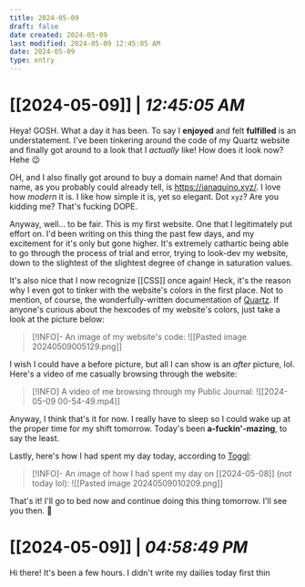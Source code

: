 ```yaml
---
title: 2024-05-09
draft: false
date created: 2024-05-09
last modified: 2024-05-09 12:45:05 AM
date: 2024-05-09
type: entry
---
```


# **[[2024-05-09]]** | *12:45:05 AM*

Heya! GOSH. What a day it has been. To say I **enjoyed** and felt **fulfilled** is an understatement. I've been tinkering around the code of my Quartz website and finally got around to a look that I *actually* like! How does it look now? Hehe 😉

OH, and I also finally got around to buy a domain name! And that domain name, as you probably could already tell, is https://ianaquino.xyz/. I love how *modern* it is. I like how simple it is, yet so elegant. Dot `xyz`? Are you kidding me? That's fucking DOPE.

Anyway, well... to be fair. This is my first website. One that I legitimately put effort on. I'd been writing on this thing the past few days, and my excitement for it's only but gone higher. It's extremely cathartic being able to go through the process of trial and error, trying to look-dev my website, down to the slightest of the slightest degree of change in saturation values.

It's also nice that I now recognize [[CSS]] once again! Heck, it's the reason why I even got to tinker with the website's colors in the first place. Not to mention, of course, the wonderfully-written documentation of [Quartz](https://quartz.jzhao.xyz/). If anyone's curious about the hexcodes of my website's colors, just take a look at the picture below:

>[!INFO]- An image of my website's code:
>![[Pasted image 20240509005129.png]]

I wish I could have a before picture, but all I can show is an *after* picture, lol. Here's a video of me casually browsing through the website:

>[!INFO] A video of me browsing through my Public Journal:
>![[2024-05-09 00-54-49.mp4]]

Anyway, I think that's it for now. I really have to sleep so I could wake up at the proper time for my shift tomorrow. Today's been **a-fuckin'-mazing**, to say the least.

Lastly, here's how I had spent my day today, according to [Toggl](https://track.toggl.com/profile#external-calendars):

>[!INFO]- An image of how I had spent my day on [[2024-05-08]] (not today lol):
> ![[Pasted image 20240509010209.png]]

That's it! I'll go to bed now and continue doing this thing tomorrow. I'll see you then. 🩶

# **[[2024-05-09]]** | *04:58:49 PM*

Hi there! It's been a few hours. I didn't write my dailies today first thin